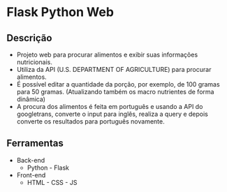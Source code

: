 # Flask Python Web

## Descrição
* Projeto web para procurar alimentos e exibir suas informações nutricionais.
* Utiliza da API (U.S. DEPARTMENT OF AGRICULTURE) para procurar alimentos.
* É possível editar a quantidade da porção, por exemplo, de 100 gramas para 50 gramas. (Atualizando também os macro nutrientes de forma dinâmica)
* A procura dos alimentos é feita em português e usando a API do googletrans, converte o input para inglês, realiza a query e depois converte os resultados para português novamente.

## Ferramentas
* Back-end
   - Python - Flask
* Front-end
   - HTML - CSS - JS
